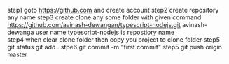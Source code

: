 step1 goto https://github.com and create account
step2 create repository any name
step3 create clone any some folder with given command 
    https://github.com/avinash-dewangan/typescript-nodejs.git
    avinash-dewanga user name
    typescript-nodejs is repostiory name                    
step4 when clear clone folder then copy you project to clone folder
step5 git status git add .
stpe6 git commit -m "first commit"
step5 git push origin master